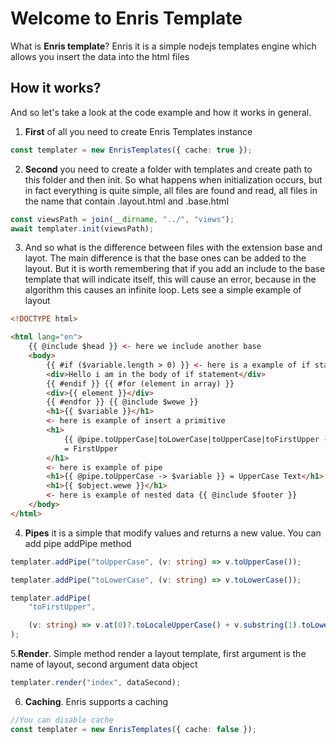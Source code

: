 # Welcome to Enris Template

What is **Enris template**? Enris it is a simple nodejs templates engine which allows you insert the data into the html files

## How it works?

And so let's take a look at the code example and how it works in general.

1.  **First** of all you need to create Enris Templates instance

```typescript
const templater = new EnrisTemplates({ cache: true });
```

2. **Second** you need to create a folder with templates and create path to this folder and then init. So what happens when initialization occurs, but in fact everything is quite simple, all files are found and read, all files in the name that contain .layout.html and .base.html

```typescript
const viewsPath = join(__dirname, "../", "views");
await templater.init(viewsPath);
```

3. And so what is the difference between files with the extension base and layot. The main difference is that the base ones can be added to the layout. But it is worth remembering that if you add an include to the base template that will indicate itself, this will cause an error, because in the algorithm this causes an infinite loop.
   Lets see a simple example of layout

```html
<!DOCTYPE html>

<html lang="en">
	{{ @include $head }} <- here we include another base
	<body>
		{{ #if ($variable.length > 0) }} <- here is a example of if statement
		<div>Hello i am in the body of if statement</div>
		{{ #endif }} {{ #for (element in array) }}
		<div>{{ element }}</div>
		{{ #endfor }} {{ @include $wewe }}
		<h1>{{ $variable }}</h1>
		<- here is example of insert a primitive
		<h1>
			{{ @pipe.toUpperCase|toLowerCase|toUpperCase|toFirstUpper -> $variable }}
			= FirstUpper
		</h1>
		<- here is example of pipe
		<h1>{{ @pipe.toUpperCase -> $variable }} = UpperCase Text</h1>
		<h1>{{ $object.wewe }}</h1>
		<- here is example of nested data {{ @include $footer }}
	</body>
</html>
```

4. **Pipes** it is a simple that modify values and returns a new value. You can add pipe addPipe method

```typescript
templater.addPipe("toUpperCase", (v: string) => v.toUpperCase());

templater.addPipe("toLowerCase", (v: string) => v.toLowerCase());

templater.addPipe(
	"toFirstUpper",

	(v: string) => v.at(0)?.toLocaleUpperCase() + v.substring(1).toLowerCase()
);
```

5.**Render**. Simple method render a layout template, first argument is the name of layout, second argument data object

```typescript
templater.render("index", dataSecond);
```

6. **Caching**. Enris supports a caching

```typescript
//You can disable cache
const templater = new EnrisTemplates({ cache: false });
```
